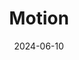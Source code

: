---
description: These photos are from the June issue of me and my friend's photo zine, titled "Motion". After "Dark" and this, I honestly got a little sick of doing conceptual, zine-targeted photography. While I'm ultimately happy with how this extended series went, the later issues of the Zine went back to the "shoot whatever you want and figure out how to relate it to the theme later" style of photography that was much more casually enjoyable.
date: 2024-06-10
featured_image: 20240619-07.jpg
sort_by: Name # Exif.Date
sort_order: asc
title: Motion
type: gallery
weight: 3
tags: zine
params:
  theme: dark
---